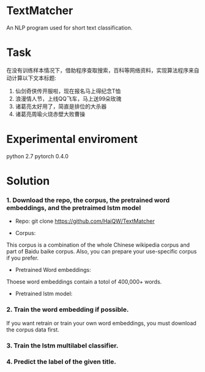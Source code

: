 # TextMatcher
An NLP program used for short text classification.

# Task 
在没有训练样本情况下，借助程序查取搜索，百科等网络资料，实现算法程序来自动计算以下文本标题:

1. 仙剑奇侠传开服啦，现在报名马上得纪念T恤
2. 浪漫情人节，上线QQ飞车，马上送99朵玫瑰
3. 诸葛亮太好用了，简直是排位的大杀器
4. 诸葛亮周瑜火烧赤壁大败曹操

# Experimental enviroment
  python 2.7
  pytorch 0.4.0

# Solution

### 1. Download the repo, the corpus, the pretrained word embeddings, and the pretraimed lstm model

  - Repo: git clone https://github.com/HaiQW/TextMatcher
  
  - Corpus: 
  
  This corpus is a combination of the whole Chinese wikipedia corpus and part of Baidu baike corpus.
  Also, you can prepare your use-specific corpus if you prefer.
 
  - Pretrained Word embeddings:  
  
  Thoese word embeddings contain a totol of 400,000+ words.  
  
  - Pretrained lstm model:


### 2. Train the word embedding if possible.

  If you want retrain or train your own word embeddings, you must download the corpus data first.

### 3. Train the lstm multilabel classifier.

### 4. Predict the label of the given title.



